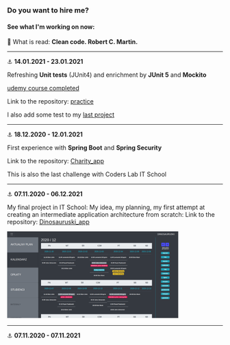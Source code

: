 ### Do you want to hire me?
#### See what I'm working on now:

:green_book: What is read: **Clean code. Robert C. Martin.**

______________________________________________

:anchor: **14.01.2021 - 23.01.2021**

Refreshing **Unit tests** (JUnit4)  and enrichment by **JUnit 5** and **Mockito**

[udemy course completed](https://www.udemy.com/share/101MA3AEMZcVpVRHwB/) 

Link to the repository: [practice](https://github.com/Elton-John/Unit_test_learning)

I also add some test to my [last project](https://github.com/Elton-John/Charity_app/commit/6f0d1be692de3bef6afaa6855d6fa3d8689338c3#diff-9386bc94184896eedbc113e0713c62b0da183de75874f1024846ae58b968f92f)

______________________________________________

:anchor: **18.12.2020 - 12.01.2021**

First experience with **Spring Boot** and **Spring Security**

Link to the repository: [Charity_app](https://github.com/Elton-John/Charity_app) 

This is also the last challenge with Coders Lab IT School
______________________________________________
:anchor: **07.11.2020 - 06.12.2021**

My final project in IT School:
My idea, my planning, my first attempt at creating an intermediate application architecture from scratch:
Link to the repository: [Dinosauruski_app](https://github.com/Elton-John/Dinosauruski_app) 

<img src="https://github.com/Elton-John/Dinosauruski_app/blob/main/demoViews/cal-after-change.png" alt="drawing" width="400"/>

______________________________________________
:anchor: **07.11.2020 - 07.11.2021**
